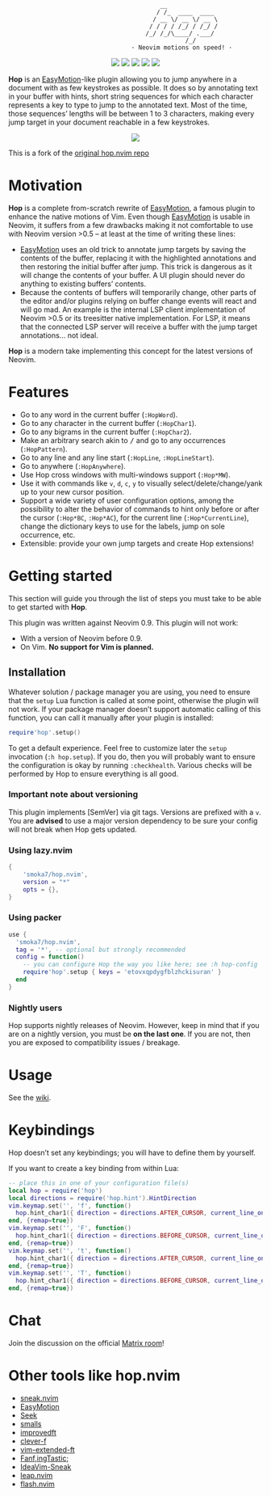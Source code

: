                                               __
                                             / /_  ____  ____
                                            / __ \/ __ \/ __ \
                                           / / / / /_/ / /_/ /
                                          /_/ /_/\____/ .___/
                                                     /_/
                                      · Neovim motions on speed! ·

<p align="center">
  <img src="https://img.shields.io/github/issues/smoka7/hop.nvim?color=cyan&style=for-the-badge"/>
  <img src="https://img.shields.io/github/issues-pr/smoka7/hop.nvim?color=green&style=for-the-badge"/>
  <img src="https://img.shields.io/github/contributors-anon/smoka7/hop.nvim?color=blue&style=for-the-badge"/>
  <img src="https://img.shields.io/github/last-commit/smoka7/hop.nvim?style=for-the-badge"/>
  <img src="https://img.shields.io/github/v/tag/smoka7/hop.nvim?color=pink&label=release&style=for-the-badge"/>
</p>

**Hop** is an [EasyMotion](https://github.com/easymotion/vim-easymotion)-like plugin allowing you to jump anywhere in a
document with as few keystrokes as possible. It does so by annotating text in
your buffer with hints, short string sequences for which each character
represents a key to type to jump to the annotated text. Most of the time,
those sequences’ lengths will be between 1 to 3 characters, making every jump
target in your document reachable in a few keystrokes.

<p align="center">
  <img src="https://user-images.githubusercontent.com/506592/176885253-5f618593-77c5-4843-9101-a9de30f0a022.png"/>
</p>

This is a fork of the [original hop.nvim repo](https://github.com/phaazon/hop.nvim)

# Motivation

**Hop** is a complete from-scratch rewrite of [EasyMotion](https://github.com/easymotion/vim-easymotion), a famous plugin to
enhance the native motions of Vim. Even though [EasyMotion](https://github.com/easymotion/vim-easymotion) is usable in
Neovim, it suffers from a few drawbacks making it not comfortable to use with
Neovim version >0.5 – at least at the time of writing these lines:

- [EasyMotion](https://github.com/easymotion/vim-easymotion) uses an old trick to annotate jump targets by saving the
  contents of the buffer, replacing it with the highlighted annotations and
  then restoring the initial buffer after jump. This trick is dangerous as it
  will change the contents of your buffer. A UI plugin should never do anything
  to existing buffers’ contents.
- Because the contents of buffers will temporarily change, other parts of the
  editor and/or plugins relying on buffer change events will react and will go
  mad. An example is the internal LSP client implementation of Neovim >0.5 or
  its treesitter native implementation. For LSP, it means that the connected
  LSP server will receive a buffer with the jump target annotations… not
  ideal.

**Hop** is a modern take implementing this concept for the latest versions of
Neovim.

# Features

- Go to any word in the current buffer (`:HopWord`).
- Go to any character in the current buffer (`:HopChar1`).
- Go to any bigrams in the current buffer (`:HopChar2`).
- Make an arbitrary search akin to <kbd>/</kbd> and go to any occurrences (`:HopPattern`).
- Go to any line and any line start (`:HopLine`, `:HopLineStart`).
- Go to anywhere (`:HopAnywhere`).
- Use Hop cross windows with multi-windows support (`:Hop*MW`).
- Use it with commands like `v`, `d`, `c`, `y` to visually select/delete/change/yank up to your new cursor position.
- Support a wide variety of user configuration options, among the possibility to alter the behavior of commands
  to hint only before or after the cursor (`:Hop*BC`, `:Hop*AC`), for the current line (`:Hop*CurrentLine`),
  change the dictionary keys to use for the labels, jump on sole occurrence, etc.
- Extensible: provide your own jump targets and create Hop extensions!

# Getting started

This section will guide you through the list of steps you must take to be able to get started with **Hop**.

This plugin was written against Neovim 0.9. This plugin will not work:

- With a version of Neovim before 0.9.
- On Vim. **No support for Vim is planned.**

## Installation

Whatever solution / package manager you are using, you need to ensure that the `setup` Lua function is called at some
point, otherwise the plugin will not work. If your package manager doesn’t support automatic calling of this function,
you can call it manually after your plugin is installed:

```lua
require'hop'.setup()
```

To get a default experience. Feel free to customize later the `setup` invocation (`:h hop.setup`). If you do, then you
will probably want to ensure the configuration is okay by running `:checkhealth`. Various checks will be performed by
Hop to ensure everything is all good.

### Important note about versioning

This plugin implements [SemVer] via git tags. Versions are prefixed with a `v`. You are **advised** to use a major version
dependency to be sure your config will not break when Hop gets updated.

### Using lazy.nvim

```lua
{
    'smoka7/hop.nvim',
    version = "*"
    opts = {},
}
```

### Using packer

```lua
use {
  'smoka7/hop.nvim',
  tag = '*', -- optional but strongly recommended
  config = function()
    -- you can configure Hop the way you like here; see :h hop-config
    require'hop'.setup { keys = 'etovxqpdygfblzhckisuran' }
  end
}
```

### Nightly users

Hop supports nightly releases of Neovim. However, keep in mind that if you are on a nightly version, you must be **on
the last one**. If you are not, then you are exposed to compatibility issues / breakage.

# Usage

See the [wiki](https://github.com/phaazon/hop.nvim/wiki).

# Keybindings

Hop doesn’t set any keybindings; you will have to define them by yourself.

If you want to create a key binding from within Lua:

```lua
-- place this in one of your configuration file(s)
local hop = require('hop')
local directions = require('hop.hint').HintDirection
vim.keymap.set('', 'f', function()
  hop.hint_char1({ direction = directions.AFTER_CURSOR, current_line_only = true })
end, {remap=true})
vim.keymap.set('', 'F', function()
  hop.hint_char1({ direction = directions.BEFORE_CURSOR, current_line_only = true })
end, {remap=true})
vim.keymap.set('', 't', function()
  hop.hint_char1({ direction = directions.AFTER_CURSOR, current_line_only = true, hint_offset = -1 })
end, {remap=true})
vim.keymap.set('', 'T', function()
  hop.hint_char1({ direction = directions.BEFORE_CURSOR, current_line_only = true, hint_offset = 1 })
end, {remap=true})
```

# Chat

Join the discussion on the official [Matrix room](https://matrix.to/#/#hop.nvim:matrix.org)!

# Other tools like hop.nvim

* [sneak.nvim](https://github.com/justinmk/vim-sneak)
* [EasyMotion](https://github.com/easymotion/vim-easymotion)
* [Seek](https://github.com/goldfeld/vim-seek)
* [smalls](https://github.com/t9md/vim-smalls)
* [improvedft](https://github.com/chrisbra/improvedft)
* [clever-f](https://github.com/rhysd/clever-f.vim)
* [vim-extended-ft](https://github.com/svermeulen/vim-extended-ft)
* [Fanf,ingTastic;](https://github.com/dahu/vim-fanfingtastic)
* [IdeaVim-Sneak](https://plugins.jetbrains.com/plugin/15348-ideavim-sneak)
* [leap.nvim](https://github.com/ggandor/leap.nvim)
* [flash.nvim](https://github.com/folke/flash.nvim)

